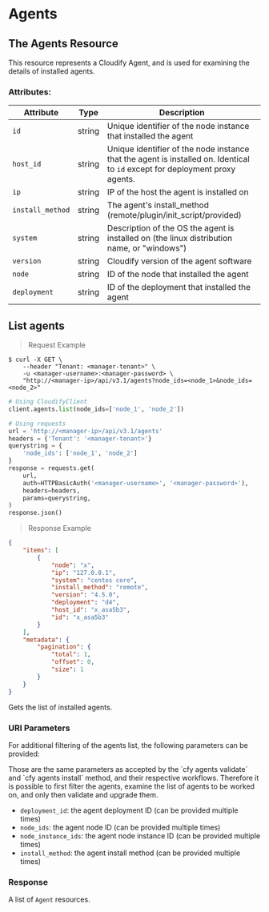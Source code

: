 # Agents

## The Agents Resource

This resource represents a Cloudify Agent, and is used for examining the details
of installed agents.

### Attributes:

Attribute | Type | Description
--------- | ------- | -------
`id` | string | Unique identifier of the node instance that installed the agent
`host_id` | string | Unique identifier of the node instance that the agent is installed on. Identical to `id` except for deployment proxy agents.
`ip` | string | IP of the host the agent is installed on
`install_method` | string | The agent's install_method (remote/plugin/init_script/provided)
`system` | string | Description of the OS the agent is installed on (the linux distribution name, or "windows")
`version` | string | Cloudify version of the agent software
`node` | string | ID of the node that installed the agent
`deployment` | string | ID of the deployment that installed the agent

## List agents

> Request Example

```shell
$ curl -X GET \
    --header "Tenant: <manager-tenant>" \
    -u <manager-username>:<manager-password> \
    "http://<manager-ip>/api/v3.1/agents?node_ids=<node_1>&node_ids=<node_2>"
```

```python
# Using CloudifyClient
client.agents.list(node_ids=['node_1', 'node_2'])

# Using requests
url = 'http://<manager-ip>/api/v3.1/agents'
headers = {'Tenant': '<manager-tenant>'}
querystring = {
    'node_ids': ['node_1', 'node_2']
}
response = requests.get(
    url,
    auth=HTTPBasicAuth('<manager-username>', '<manager-password>'),
    headers=headers,
    params=querystring,
)
response.json()
```
> Response Example
```json
{
	"items": [
		{
			"node": "x",
			"ip": "127.0.0.1",
			"system": "centos core",
			"install_method": "remote",
			"version": "4.5.0",
			"deployment": "d4",
			"host_id": "x_asa5b3",
			"id": "x_asa5b3"
		}
	],
	"metadata": {
		"pagination": {
			"total": 1,
			"offset": 0,
			"size": 1
		}
	}
}
```

Gets the list of installed agents.

### URI Parameters

For additional filtering of the agents list, the following parameters can be provided:

<aside class="notice">
Those are the same parameters as accepted by the `cfy agents validate` and `cfy agents install` method, and their respective workflows. Therefore it is possible to first filter the agents, examine the list of agents to be worked on, and only then validate and upgrade them.
</aside>

* `deployment_id`: the agent deployment ID (can be provided multiple times)
* `node_ids`: the agent node ID (can be provided multiple times)
* `node_instance_ids`: the agent node instance ID (can be provided multiple times)
* `install_method`: the agent install method (can be provided multiple times)

### Response
A list of `Agent` resources.
